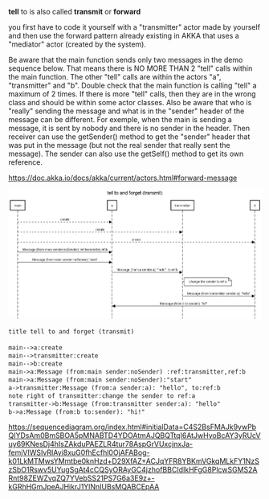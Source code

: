 **tell** to is also called **transmit** or **forward**

you first have to code it yourself with a "transmitter" actor made by yourself and then use the forward pattern already existing in AKKA that uses a "mediator" actor (created by the system).

Be aware that the main function sends only two messages in the demo sequence below. That means there is NO MORE THAN 2 "tell" calls within the main function.
The other "tell" calls are within the actors "a", "transmitter" and "b".
Double check that the main function is calling "tell" a maximum of 2 times. If there is more "tell" calls, then they are in the wrong class and should be within some actor classes.
Also be aware that who is "really" sending the message and what is in the "sender" header of the message can be different.
For exemple, when the main is sending a message, it is sent by nobody and there is no sender in the header.
Then receiver can use the getSender() method to get the "sender" header that was put in the message (but not the real sender that really sent the message).
The sender can also use the getSelf() method to get its own reference.

https://doc.akka.io/docs/akka/current/actors.html#forward-message 

![](img.png)

```
title tell to and forget (transmit)

main-->a:create
main-->transmitter:create
main-->b:create
main->a:Message (from:main sender:noSender) :ref:transmitter,ref:b
main->a:Message (from:main sender:noSender):"start"
a->transmitter:Message (from:a sender:a): "hello", to:ref:b
note right of transmitter:change the sender to ref:a
transmitter->b:Message (from:transmitter sender:a): "hello"
b->a:Message (from:b to:sender): "hi!"
```

https://sequencediagram.org/index.html#initialData=C4S2BsFMAJk9ywPbQIYDsAm0BmSBOA5pMNABTD4YDOAtmAJQBQTtqI6AtJwHyoBcAY3yRUcVuy69KNesDj4hIsZAkduPAEZLR4tur78AspGrVUxcjnxJa-femjVIWSIvRIAyi8xuG0fhEcfhl0OjAFABog-k01LkMTMwsYMmtbe0knHzd+D29XfAZ+ACJqYFR8YBKmVGkqMLkFY1NzSzSbO1Rswv5UYugSgAt4cCQSyORAyGC4jzhofBBCIdIkHFgG8PlcwSGMS2ARnt98ZEWZvqZQ7YVebSS21PS7G6a3E9z+-kGRhHGmJpeAJHikrJ1YlNnIUBsMQABCEpAA
